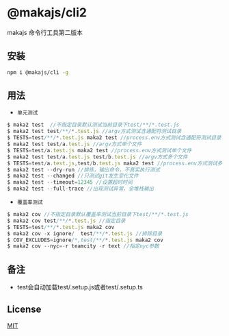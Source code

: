# @makajs/cli2

makajs 命令行工具第二版本

## 安装

```bash
npm i @makajs/cli -g
```

## 用法

- `单元测试`

```js
$ maka2 test  //不指定目录默认测试当前目录下test/**/*.test.js
$ maka2 test test/**/*.test.js //argv方式测试含通配符测试目录
$ TESTS=test/**/*.test.js maka2 test //process.env方式测试含通配符测试目录
$ maka2 test test/a.test.js //argv方式单个文件
$ TESTS=test/a.test.js maka2 test //process.env方式测试单个文件
$ maka2 test test/a.test.js test/b.test.js //argv方式多个文件
$ TESTS=test/a.test.js,test/b.test.js maka2 test //process.env方式测试多个文件
$ maka2 test --dry-run //排练，输出命令，不真实执行测试
$ maka2 test --changed //只测试git发生变化文件
$ maka2 test --timeout=12345 //设置超时时间
$ maka2 test --full-trace //出现测试异常，全堆栈输出
```

- `覆盖率测试`
```js
$ maka2 cov //不指定目录默认覆盖率测试当前目录下test/**/*.test.js
$ maka2 cov test/**/*.test.js //指定目录
$ TESTS=test/**/*.test.js maka2 cov
$ maka2 cov -x ignore/  test/**/*.test.js //排除目录
$ COV_EXCLUDES=ignore/*,test/**/*.test.js maka2 cov
$ maka2 cov --nyc=-r teamcity -r text //指定nyc参数
```

## 备注

- test会自动加载test/.setup.js或者test/.setup.ts

## License

[MIT](LICENSE)
